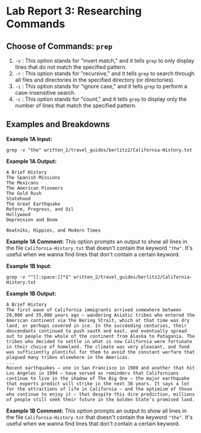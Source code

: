 # Lab Report 3: Researching Commands
## Choose of Commands: `prep`
1. `-v` : This option stands for "invert match," and it tells `grep` to only display lines that do not match the specified pattern.
2. `-r` : This option stands for "recursive," and it tells `grep` to search through all files and directories in the specified directory (or directories).
3. `-i` : This option stands for "ignore case," and it tells `grep` to perform a case-insensitive search.
4. `-c` : This option stands for "count," and it tells `grep` to display only the number of lines that match the specified pattern.
## Examples and Breakdowns
**Example 1A Input:**
```
grep -v "the" written_2/travel_guides/berlitz2/California-History.txt
```
**Example 1A Output:**
```
A Brief History
The Spanish Missions
The Mexicans
The American Pioneers
The Gold Rush
Statehood
The Great Earthquake
Reform, Progress, and Oil
Hollywood
Depression and Boom

Beatniks, Hippies, and Modern Times
```
**Example 1A Comment:** This option prompts an output to show all lines in the file `California-History.txt` that doesn't contain the keyword `"the"`. It's useful when we wanna find lines that don't contain a certain keyword.

**Example 1B Input:**
```
grep -v "^[[:space:]]*$" written_2/travel_guides/berlitz2/California-History.txt
```
**Example 1B Output:**
```
A Brief History
The first wave of California immigrants arrived somewhere between 20,000 and 35,000 years ago — wandering Asiatic tribes who entered the American continent via the Bering Strait, which at that time was dry land, or perhaps covered in ice. In the succeeding centuries, their descendants continued to push south and east, and eventually spread out to people the whole of the continent from Alaska to Patagonia. The tribes who decided to settle in what is now California were fortunate in their choice of homeland. The climate was very pleasant, and food was sufficiently plentiful for them to avoid the constant warfare that plagued many tribes elsewhere in the Americas.
...
Recent earthquakes — one in San Francisco in 1989 and another that hit Los Angeles in 1994 — have served as reminders that Californians continue to live in the shadow of The Big One — the major earthquake that experts predict will strike in the next 30 years. It says a lot for the attractions of life in California — and the optimism of those who continue to enjoy it — that despite this dire prediction, millions of people still seek their future in the Golden State’s promised land.
```
**Example 1B Comment:** This option prompts an output to show all lines in the file `California-History.txt` that doesn't contain the keyword `"the"`. It's useful when we wanna find lines that don't contain a certain keyword.
